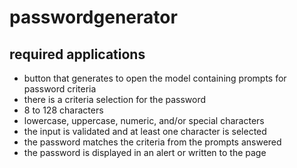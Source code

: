 # passwordgenerator
## required applications
 - button that generates to open the model containing prompts for password criteria
 - there is a criteria selection for the password
 - 8 to 128 characters
 - lowercase, uppercase, numeric, and/or special characters
 - the input is validated and at least one character is selected
 - the password matches the criteria from the prompts answered
 - the password is displayed in an alert or written to the page
